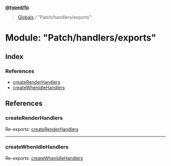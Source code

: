 **[@typed/fp](../README.md)**

> [Globals](../globals.md) / "Patch/handlers/exports"

# Module: "Patch/handlers/exports"

## Index

### References

* [createRenderHandlers](_patch_handlers_exports_.md#createrenderhandlers)
* [createWhenIdleHandlers](_patch_handlers_exports_.md#createwhenidlehandlers)

## References

### createRenderHandlers

Re-exports: [createRenderHandlers](_patch_handlers_createrenderhandlers_.md#createrenderhandlers)

___

### createWhenIdleHandlers

Re-exports: [createWhenIdleHandlers](_patch_handlers_createwhenidlehandlers_.md#createwhenidlehandlers)
